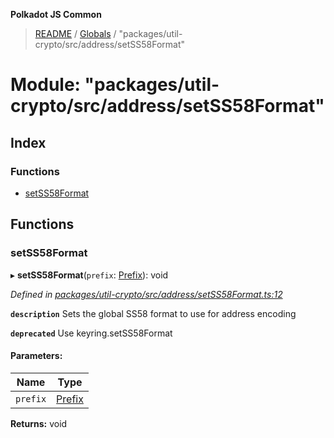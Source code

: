 **Polkadot JS Common**

> [README](../README.md) / [Globals](../globals.md) / "packages/util-crypto/src/address/setSS58Format"

# Module: "packages/util-crypto/src/address/setSS58Format"

## Index

### Functions

* [setSS58Format](_packages_util_crypto_src_address_setss58format_.md#setss58format)

## Functions

### setSS58Format

▸ **setSS58Format**(`prefix`: [Prefix](_packages_util_crypto_src_address_types_.md#prefix)): void

*Defined in [packages/util-crypto/src/address/setSS58Format.ts:12](https://github.com/polkadot-js/common/blob/bd1735ca/packages/util-crypto/src/address/setSS58Format.ts#L12)*

**`description`** Sets the global SS58 format to use for address encoding

**`deprecated`** Use keyring.setSS58Format

#### Parameters:

Name | Type |
------ | ------ |
`prefix` | [Prefix](_packages_util_crypto_src_address_types_.md#prefix) |

**Returns:** void
